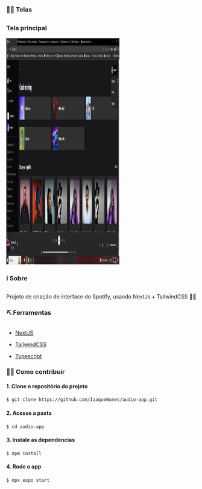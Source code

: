 
### 👨‍💻 Telas
## 

### Tela principal
<img src="./src/app/assets/images/spotify.png" width="300px" height="600px">

### ℹ Sobre
##
Projeto de criação de interface do Spotify, usando NextJs + TailwindCSS 👩‍💻
### ⛏ Ferramentas
##

- [NextJS](https://nextjs.org/)

- [TailwindCSS](https://tailwindcss.com/)

- [Typescript](https://www.typescriptlang.org/)
 
 
### 👩‍💻 Como contribuir
#### 1. Clone o repositório do projeto
```
$ git clone https://github.com/IzaqueNunes/audio-app.git
```
#### 2. Acesse a pasta
```
$ cd audio-app
```
#### 3. Instale as dependencias
```
$ npm install
```
#### 4. Rode o app
```
$ npx expo start
```
